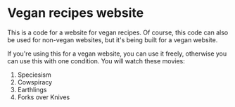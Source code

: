 # Vegan recipes website

This is a code for a website for vegan recipes. Of course, this code can also be 
used for non-vegan websites, but it's being built for a vegan website. 

If you're using this for a vegan website, you can use it freely, 
otherwise you can use this with one condition. You will watch these movies:

1. Speciesism
2. Cowspiracy
3. Earthlings
4. Forks over Knives

